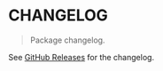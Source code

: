 # CHANGELOG

> Package changelog.

See [GitHub Releases](https://github.com/stdlib-js/blas-ext-base-grev/releases) for the changelog.